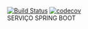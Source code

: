 [![Build Status](https://travis-ci.org/dcorteztec/dangerAreaService.svg?branch=master)](https://travis-ci.org/dcorteztec/dangerAreaService)
[![codecov](https://codecov.io/gh/dcorteztec/dangerAreaService/branch/master/graph/badge.svg)](https://codecov.io/gh/dcorteztec/dangerAreaService)
</BR>
SERVIÇO SPRING BOOT
